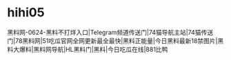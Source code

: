# hihi05
黑料网-0624-黑料不打烊入口|Telegram频道传送门|74猫导航主站|74猫传送门|78黑料网|51吃瓜官网全网更新最全最快|黑料正能量|今日黑料最新18禁图片|黑料大爆料|黑料网导航|HL黑料门|黑料|今日吃瓜在线|881比鸭

